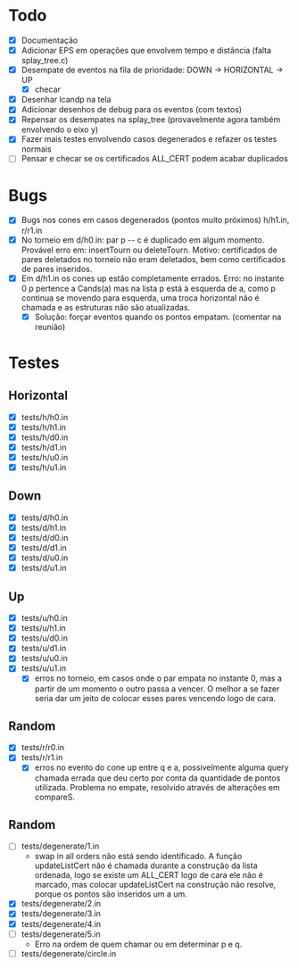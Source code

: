 Todo
===

- [x] Documentação
- [x] Adicionar EPS em operações que envolvem tempo e distância (falta splay_tree.c)
- [x] Desempate de eventos na fila de prioridade: DOWN -> HORIZONTAL -> UP
    - [x] checar
- [x] Desenhar lcandp na tela
- [x] Adicionar desenhos de debug para os eventos (com textos)
- [x] Repensar os desempates na splay_tree (provavelmente agora também envolvendo o eixo y)
- [x] Fazer mais testes envolvendo casos degenerados e refazer os testes normais
- [ ] Pensar e checar se os certificados ALL_CERT podem acabar duplicados

Bugs
===

- [x] Bugs nos cones em casos degenerados (pontos muito próximos) h/h1.in, r/r1.in
- [x] No torneio em d/h0.in: par p -- c é duplicado em algum momento. Provável erro em: insertTourn ou deleteTourn. Motivo: certificados de pares deletados no torneio não eram deletados, bem como certificados de pares inseridos.
- [x] Em d/h1.in os cones up estão completamente errados. Erro: no instante 0 p pertence a Cands(a) mas na lista p está à esquerda de a, como p continua se movendo para esquerda, uma troca horizontal não é chamada e as estruturas não são atualizadas.
  - [x] Solução: forçar eventos quando os pontos empatam. (comentar na reunião)

Testes
====

Horizontal
---

- [x] tests/h/h0.in
- [x] tests/h/h1.in
- [x] tests/h/d0.in
- [x] tests/h/d1.in
- [x] tests/h/u0.in
- [x] tests/h/u1.in

Down
---

- [x] tests/d/h0.in
- [x] tests/d/h1.in
- [x] tests/d/d0.in
- [x] tests/d/d1.in
- [x] tests/d/u0.in
- [x] tests/d/u1.in

Up
---

- [x] tests/u/h0.in
- [x] tests/u/h1.in
- [x] tests/u/d0.in
- [x] tests/u/d1.in
- [x] tests/u/u0.in
- [x] tests/u/u1.in
    - [x] erros no torneio, em casos onde o par empata no instante 0, mas a
      partir de um momento o outro passa a vencer. O melhor a se fazer seria dar
      um jeito de colocar esses pares vencendo logo de cara.

Random
---

- [x] tests/r/r0.in
- [x] tests/r/r1.in
    - [x] erros no evento do cone up entre q e a, possivelmente alguma query
      chamada errada que deu certo por conta da quantidade de pontos utilizada.
      Problema no empate, resolvido através de alterações em compareS.

Random
---
- [ ] tests/degenerate/1.in
  - swap in all orders não está sendo identificado. A função updateListCert não
    é chamada durante a construção da lista ordenada, logo se existe um ALL_CERT
    logo de cara ele não é marcado, mas colocar updateListCert na construção não
    resolve, porque os pontos são inseridos um a um.
- [x] tests/degenerate/2.in
- [x] tests/degenerate/3.in
- [x] tests/degenerate/4.in
- [ ] tests/degenerate/5.in
  - Erro na ordem de quem chamar ou em determinar p e q.
- [ ] tests/degenerate/circle.in